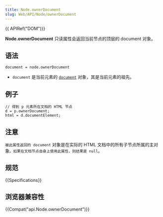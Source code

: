 ```yaml
---
title: Node.ownerDocument
slug: Web/API/Node/ownerDocument
---
```

{{ APIRef("DOM")}}

**Node.ownerDocument** 只读属性会返回当前节点的顶层的 document 对象。

## 语法

```plain
document = node.ownerDocument
```

- `document` 是当前元素的 [`document`](https://developer.mozilla.org/zh-CN/docs/DOM/document) 对象，其是当前元素的祖先。

## 例子

```plain
// 得到 p 元素所在文档的 HTML 节点
d = p.ownerDocument;
html = d.documentElement;
```

## 注意

`被此属性返回的 document` 对象是在实际的 HTML 文档中的所有子节点所属的主对象`。如果在文档节点自身上使用此属性，则结果是 null`。

## 规范

{{Specifications}}

## 浏览器兼容性

{{Compat("api.Node.ownerDocument")}}
